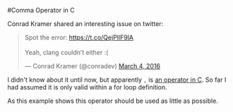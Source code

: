 #Comma Operator in C

Conrad Kramer shared an interesting issue on twitter:

<blockquote class="twitter-tweet" data-lang="en"><p lang="en" dir="ltr">Spot the error: <a href="https://t.co/QejPIlF9lA">https://t.co/QejPIlF9lA</a><br><br>Yeah, clang couldn’t either :(</p>&mdash; Conrad Kramer (@conradev) <a href="https://twitter.com/conradev/status/705648516886999040">March 4, 2016</a></blockquote>
<script async src="//platform.twitter.com/widgets.js" charset="utf-8"></script>

I didn't know about it until now, but apparently `,` is [an operator in C](https://en.wikipedia.org/wiki/Comma_operator). So far I had assumed it is only valid within a for loop definition.

As this example shows this operator should be used as little as possible.
